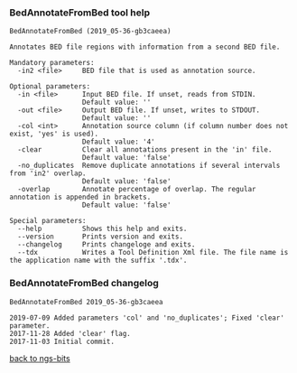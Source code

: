 ### BedAnnotateFromBed tool help
	BedAnnotateFromBed (2019_05-36-gb3caeea)
	
	Annotates BED file regions with information from a second BED file.
	
	Mandatory parameters:
	  -in2 <file>     BED file that is used as annotation source.
	
	Optional parameters:
	  -in <file>      Input BED file. If unset, reads from STDIN.
	                  Default value: ''
	  -out <file>     Output BED file. If unset, writes to STDOUT.
	                  Default value: ''
	  -col <int>      Annotation source column (if column number does not exist, 'yes' is used).
	                  Default value: '4'
	  -clear          Clear all annotations present in the 'in' file.
	                  Default value: 'false'
	  -no_duplicates  Remove duplicate annotations if several intervals from 'in2' overlap.
	                  Default value: 'false'
	  -overlap        Annotate percentage of overlap. The regular annotation is appended in brackets.
	                  Default value: 'false'
	
	Special parameters:
	  --help          Shows this help and exits.
	  --version       Prints version and exits.
	  --changelog     Prints changeloge and exits.
	  --tdx           Writes a Tool Definition Xml file. The file name is the application name with the suffix '.tdx'.
	
### BedAnnotateFromBed changelog
	BedAnnotateFromBed 2019_05-36-gb3caeea
	
	2019-07-09 Added parameters 'col' and 'no_duplicates'; Fixed 'clear' parameter.
	2017-11-28 Added 'clear' flag.
	2017-11-03 Initial commit.
[back to ngs-bits](https://github.com/imgag/ngs-bits)